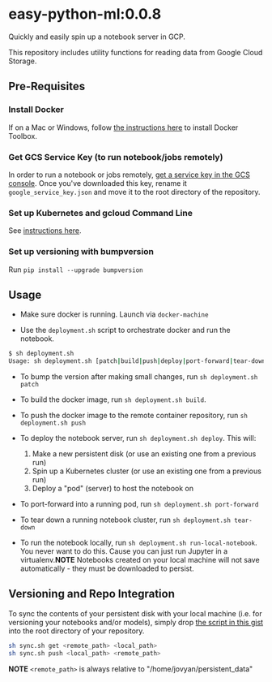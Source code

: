 # easy-python-ml:0.0.8
Quickly and easily spin up a notebook server in GCP.

This repository includes utility functions for reading data from Google Cloud Storage.


## Pre-Requisites
### Install Docker
If on a Mac or Windows, follow [the instructions here](https://www.docker.com/products/docker-toolbox) to install Docker Toolbox.

### Get GCS Service Key (to run notebook/jobs remotely)
In order to run a notebook or jobs remotely, [get a service key in the GCS console](https://console.cloud.google.com/iam-admin/serviceaccounts/). Once you've downloaded this key, rename it `google_service_key.json` and move it to the root directory of the repository.

### Set up Kubernetes and gcloud Command Line
See [instructions here](https://cloud.google.com/container-engine/docs/quickstart#install_the_gcloud_command-line_interface).

### Set up versioning with bumpversion
Run `pip install --upgrade bumpversion`

## Usage

- Make sure docker is running. Launch via `docker-machine`

- Use the `deployment.sh` script to orchestrate docker and run the notebook.

```bash
$ sh deployment.sh
Usage: sh deployment.sh [patch|build|push|deploy|port-forward|tear-down|run-local-notebook]
```

  * To bump the version after making small changes, run `sh deployment.sh patch`

  * To build the docker image, run `sh deployment.sh build`.

  * To push the docker image to the remote container repository, run `sh deployment.sh push`

  * To deploy the notebook server, run `sh deployment.sh deploy`. This will:

    1. Make a new persistent disk (or use an existing one from a previous run)
    2. Spin up a Kubernetes cluster (or use an existing one from a previous run)
    3. Deploy a "pod" (server) to host the notebook on

  * To port-forward into a running pod, run `sh deployment.sh port-forward`

  * To tear down a running notebook cluster, run `sh deployment.sh tear-down`

  * To run the notebook locally, run `sh deployment.sh run-local-notebook`. You never want to do this. Cause you can just run Jupyter in a virtualenv.**NOTE** Notebooks created on your local machine will not save automatically - they must be downloaded to persist.

## Versioning and Repo Integration
To sync the contents of your persistent disk with your local machine (i.e. for versioning your notebooks and/or models), simply drop [the script in this gist](https://gist.github.com/flylo/effe612342a1e03beb449a62fc09cb5b) into the root directory of your repository.

```bash
sh sync.sh get <remote_path> <local_path>
sh sync.sh push <local_path> <remote_path>
```

**NOTE** `<remote_path>` is always relative to "/home/jovyan/persistent_data"
